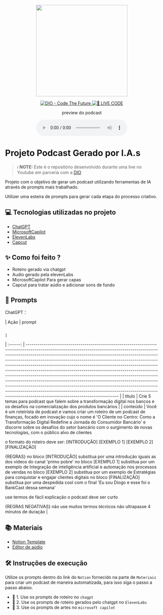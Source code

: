 <p align="center">
<img 
    src="./assets/cover.png"
    width="300"
/>
</p>

<p align="center">
<a href="https://dio.me/">
    <img 
        src="https://img.shields.io/badge/DIO-Code_The_Future-28DA77?logo=youtube" 
        alt="DIO - Code The Future">
</a>
<a href="https://dio.me/">
<img 
    src="https://img.shields.io/badge/🔴_LIVE_CODE-FF5E72" 
    alt="🔴 LIVE CODE">
</a>
</p>

<p align="center">
    preview do podcast
</p>

<div align="center">
    <audio src="output/podcast_editado.MP3" controls title="Podcast editado"></audio>
</div>

# Projeto Podcast Gerado por I.A.s


 > ℹ️ **NOTE:** Este é o repositório desenvolvido durante uma live no Youtube em parceria com a [DIO](https://dio.me)

Projeto com o objetivo de gerar um podcast utilizando ferramentas de IA através de prompts mais trabalhado.

Utilizer uma esteira de prompts para gerar cada etapa do processo criativo.

## 💻 Tecnologias utilizadas no projeto

- [ChatGPT](https://chat.openai.com/) 
- [MicrosoftCapilot](https://copilot.microsoft.com/)
- [ElevenLabs](https://beta.elevenlabs.io/)
- [Capcut](https://www.capcut.com/pt-br/)

## ✨ Como foi feito ?

- Roteiro gerado via chatgpt
- Audio gerado pela elevenLabs
- MicrosoftCapilot Para gerar capas
- Capcut para tratar aúdio e adicionar sons de fundo

## 🧠 Prompts


ChatGPT：

|   Ação   | prompt                                                                                                                                                                        
                                                                                                                                                                                                                                                                                                                                                                                      
                                                                                                                                                                                                                                                                                    |
| :------: | ----------------------------------------------------------------------------------------------------------------------------------------------------------------------------------------------------------------------------------------------------------------------------------------------------------------------------------------------------------------------------------------------------------------------------------------------------------------------------------------------------------------------------------------------------------------------------------------------------------------------------------------------------------------------------------------------------------------------------------------------------------------------------------------------------------------------------------------------------------- |
|  título  | Crie 5 temas para podcast que falem sobre a transformação digital nos bancos e os desafios na comercialização dos produtos bancários                                                        |
| conteúdo | Você é um roteirista de podcast e vamos criar um roteiro de um podcast de finanças, focado em inovação cujo o nome é 'O Cliente no Centro: Como a Transformação Digital Redefine a Jornada do Consumidor Bancário' e discorre sobre os desafios do setor bancário com o surgimento de novas tecnologias, com o público alvo de clientes

o formato do roteiro deve ser:
[INTRODUÇÃO]
[EXEMPLO 1]
[EXEMPLO 2]
[FINALIZAÇÃO]

{REGRAS}
no bloco [INTRODUÇÃO] substitua por uma introdução iguais as dos vídeos do canal 'primo pobre'
no bloco [EXEMPLO 1] substitua por um exemplo de Integração de inteligência artificial e automação nos processos de vendas
no bloco [EXEMPLO 2] substitua por um exemplo de Estratégias para conquistar e engajar clientes digitais
no bloco [FINALIZAÇÃO] substitua por uma despedida cool com o final 'Eu sou Diogo e esse foi o BankCast dessa semana'

use termos de fácil explicação
o podcast deve ser curto

{REGRAS NEGATIVAS}
não use muitos termos técnicos
não ultrapasse 4 minutos de duração |

## 📚 Materiais

- [Notion Template](https://helpful-jump-17b.notion.site/PAS-Podcast-AI-Studio-210489e15d7a4a73b743bb159e45d06f?pvs=4)
- [Editor de aúdio](https://www.capcut.com/editor?from_page=landing_page&__action_from=picture_V%C3%ADdeos%20profissionais%20em%20minutos,%20n%C3%A3o%20em%20horas.)


## 🛠️ Instruções de execução

Utilize os prompts dentro do link do `Notion` fornecido na parte de `Materiais` para criar um podcast de maneira automatizada, para isso siga o passo a passo abaixo.

- 🤖 1. Use os prompts de roteiro no `chagpt`
- 🤖 2. Use os prompts de roteiro gerados pelo chatgpt no  `ElevenLabs`
- 🤖 3. Use os prompts de artes no `microsoft capilot`

